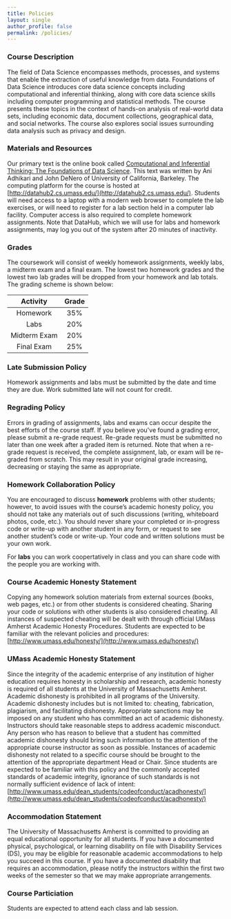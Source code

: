 ```yaml
---
title: Policies
layout: single
author_profile: false
permalink: /policies/
---
```


### Course Description

The field of Data Science encompasses methods, processes, and systems that enable the extraction of useful knowledge from data. Foundations of Data Science introduces core data science concepts including computational and inferential thinking, along with core data science skills including computer programming and statistical methods. The course presents these topics in the context of hands-on analysis of real-world data sets, including economic data, document collections, geographical data, and social networks. The course also explores social issues surrounding data analysis such as privacy and design.


### Materials and Resources

Our primary text is the online book called [Computational and Inferential Thinking: The Foundations of Data Science](https://umass-data-science.github.io/CS108website/textbook/). This text was written by Ani Adhikari and John DeNero of University of California, Barkeley. The computing platform for the course is hosted at [http://datahub2.cs.umass.edu/](http://datahub2.cs.umass.edu/). Students will need access to a laptop with a modern web browser to complete the lab exercises, or will need to register for a lab section held in a computer lab facility. Computer access is also required to complete homework assignments.  Note that DataHub, which we will use for labs and homework assignments, may log you out of the system after 20 minutes of inactivity.

### Grades

The coursework will consist of weekly homework assignments, weekly labs, a midterm exam and a final exam. The lowest two homework grades and the lowest two lab grades will be dropped from your homework and lab totals.  The grading scheme is shown below:

| Activity        | Grade      |
| :-------------: | :--------: |
| Homework        | 35%        |
| Labs            | 20%        |
| Midterm Exam    | 20%        |
| Final Exam      | 25%        |



### Late Submission Policy

Homework assignments and labs must be submitted by the date and time they are due. Work submitted late will not count for credit.

### Regrading Policy

Errors in grading of assignments, labs and exams can occur despite the best efforts of the course staff. If you believe you've found a grading error, please submit a re-grade request. Re-grade requests must be submitted no later than one week after a graded item is returned. Note that when a re-grade request is received, the complete assignment, lab, or exam will be re-graded from scratch. This may result in your original grade increasing, decreasing or staying the same as appropriate.

### Homework Collaboration Policy

You are encouraged to discuss **homework** problems with other students; however, to avoid issues with the course’s academic honesty policy, you should not take any materials out of such discussions (writing, whiteboard photos, code, etc.). You should never share your completed or in-progress code or write-up with another student in any form, or request to see another student’s code or write-up. Your code and written solutions must be your own work.

For **labs** you can work coopertatively in class and you can share code with the people you are working with.

### Course Academic Honesty Statement

Copying any homework solution materials from external sources (books, web pages, etc.) or from other students is considered cheating. Sharing your code or solutions with other students is also considered cheating. All instances of suspected cheating will be dealt with through official UMass Amherst Academic Honesty Procedures. Students are expected to be familiar with the relevant policies and procedures:
[http://www.umass.edu/honesty/](http://www.umass.edu/honesty/)

### UMass Academic Honesty Statement

Since the integrity of the academic enterprise of any institution of higher education requires honesty in scholarship and research, academic honesty is required of all students at the University of Massachusetts Amherst. Academic dishonesty is prohibited in all programs of the University. Academic dishonesty includes but is not limited to: cheating, fabrication, plagiarism, and facilitating dishonesty. Appropriate sanctions may be imposed on any student who has committed an act of academic dishonesty. Instructors should take reasonable steps to address academic misconduct. Any person who has reason to believe that a student has committed academic dishonesty should bring such information to the attention of the appropriate course instructor as soon as possible. Instances of academic dishonesty not related to a specific course should be brought to the attention of the appropriate department Head or Chair. Since students are expected to be familiar with this policy and the commonly accepted standards of academic integrity, ignorance of such standards is not normally sufficient evidence of lack of intent:
[http://www.umass.edu/dean_students/codeofconduct/acadhonesty/](http://www.umass.edu/dean_students/codeofconduct/acadhonesty/)

### Accommodation Statement

The University of Massachusetts Amherst is committed to providing an equal educational opportunity for all students. If you have a documented physical, psychological, or learning disability on file with Disability Services (DS), you may be eligible for reasonable academic accommodations to help you succeed in this course. If you have a documented disability that requires an accommodation, please notify the instructors within the first two weeks of the semester so that we may make appropriate arrangements.

### Course Particiation

Students are expected to attend each class and lab session.


